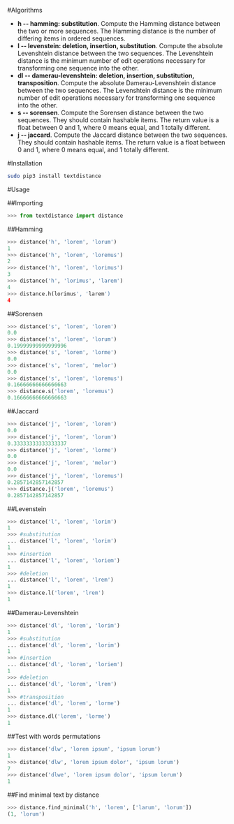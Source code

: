 #Algorithms

* **h -- hamming: substitution**. Compute the Hamming distance between the two or more sequences. The Hamming distance is the number of differing items in ordered sequences.
* **l -- levenstein: deletion, insertion, substitution**. Compute the absolute Levenshtein distance between the two sequences. The Levenshtein distance is the minimum number of edit operations necessary for transforming one sequence into the other.
* **dl -- damerau-levenshtein: deletion, insertion, substitution, transposition**. Compute the absolute Damerau-Levenshtein distance between the two sequences. The Levenshtein distance is the minimum number of edit operations necessary for transforming one sequence into the other.
* **s -- sorensen**. Compute the Sorensen distance between the two sequences. They should contain hashable items. The return value is a float between 0 and 1, where 0 means equal, and 1 totally different.
* **j -- jaccard**. Compute the Jaccard distance between the two sequences. They should contain hashable items. The return value is a float between 0 and 1, where 0 means equal, and 1 totally different.

#Installation

```bash
sudo pip3 install textdistance
```

#Usage

##Importing

```python
>>> from textdistance import distance

```

##Hamming

```python
>>> distance('h', 'lorem', 'lorum')
1
>>> distance('h', 'lorem', 'loremus')
2
>>> distance('h', 'lorem', 'lorimus')
3
>>> distance('h', 'lorimus', 'larem')
4
>>> distance.h(lorimus', 'larem')
4
```

##Sorensen

```python
>>> distance('s', 'lorem', 'lorem')
0.0
>>> distance('s', 'lorem', 'lorum')
0.19999999999999996
>>> distance('s', 'lorem', 'lorme')
0.0
>>> distance('s', 'lorem', 'melor')
0.0
>>> distance('s', 'lorem', 'loremus')
0.16666666666666663
>>> distance.s('lorem', 'loremus')
0.16666666666666663
```

##Jaccard

```python
>>> distance('j', 'lorem', 'lorem')
0.0
>>> distance('j', 'lorem', 'lorum')
0.33333333333333337
>>> distance('j', 'lorem', 'lorme')
0.0
>>> distance('j', 'lorem', 'melor')
0.0
>>> distance('j', 'lorem', 'loremus')
0.2857142857142857
>>> distance.j('lorem', 'loremus')
0.2857142857142857
```

##Levenstein

```python
>>> distance('l', 'lorem', 'lorim')
1
>>> #substitution
... distance('l', 'lorem', 'lorim')
1
>>> #insertion
... distance('l', 'lorem', 'loriem')
1
>>> #deletion
... distance('l', 'lorem', 'lrem')
1
>>> distance.l('lorem', 'lrem')
1
```

##Damerau-Levenshtein

```python
>>> distance('dl', 'lorem', 'lorim')
1
>>> #substitution
... distance('dl', 'lorem', 'lorim')
1
>>> #insertion
... distance('dl', 'lorem', 'loriem')
1
>>> #deletion
... distance('dl', 'lorem', 'lrem')
1
>>> #transposition
... distance('dl', 'lorem', 'lorme')
1
>>> distance.dl('lorem', 'lorme')
1
```

##Test with words permutations

```python
>>> distance('dlw', 'lorem ipsum', 'ipsum lorum')
1
>>> distance('dlw', 'lorem ipsum dolor', 'ipsum lorum')
7
>>> distance('dlwe', 'lorem ipsum dolor', 'ipsum lorum')
1
```

##Find minimal text by distance

```python
>>> distance.find_minimal('h', 'lorem', ['larum', 'lorum'])
(1, 'lorum')
```

